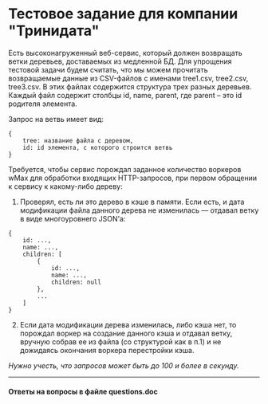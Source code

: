 # Тестовое задание для компании "Тринидата"

Есть высоконагруженный веб-сервис, который должен возвращать ветки деревьев, доставаемых из медленной БД. Для упрощения тестовой задачи будем считать, что мы можем прочитать возвращаемые данные из CSV-файлов с именами tree1.csv, tree2.csv, tree3.csv. В этих файлах содержится структура трех разных деревьев.
Каждый файл содержит столбцы id, name, parent, где parent – это id родителя элемента.

Запрос на ветвь имеет вид:
```
{
	tree: название файла с деревом,
	id: id элемента, с которого строится ветвь
}
```

Требуется, чтобы сервис порождал заданное количество воркеров wMax для обработки входящих HTTP-запросов, при первом обращении к сервису к какому-либо дереву:

1) Проверял, есть ли это дерево в кэше в памяти. Если есть, и дата модификации файла данного дерева не изменилась — отдавал ветку в виде многоуровнего JSON’а:
```
{
    id: ...,
    name: ...,
    children: [
        {
            id: ...,
            name: ...,
            children: null
        },
        ...
    ]
}
```


2) Если дата модификации дерева изменилась, либо кэша нет, то порождал воркер на создание данного кэша и отдавал ветку, вручную собрав ее из файла (со структурой как в п.1) и не дожидаясь окончания воркера перестройки кэша.

*Нужно учесть, что запросов может быть до 100 и более в секунду.*

---

#### Ответы на вопросы в файле questions.doc